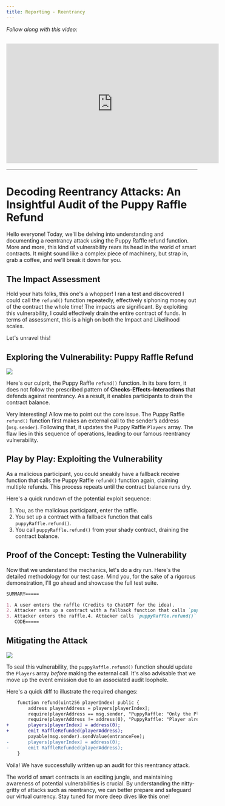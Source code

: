 ```yaml
---
title: Reporting - Reentrancy
---
```


_Follow along with this video:_

## <iframe width="560" height="315" src="https://vimeo.com/889507747?share=copy" title="vimeo" frameborder="0" allow="accelerometer; autoplay; clipboard-write; encrypted-media; gyroscope; picture-in-picture; web-share" allowfullscreen></iframe>

---

# Decoding Reentrancy Attacks: An Insightful Audit of the Puppy Raffle Refund

Hello everyone! Today, we'll be delving into understanding and documenting a reentrancy attack using the Puppy Raffle refund function. More and more, this kind of vulnerability rears its head in the world of smart contracts. It might sound like a complex piece of machinery, but strap in, grab a coffee, and we'll break it down for you.

## The Impact Assessment

Hold your hats folks, this one's a whopper! I ran a test and discovered I could call the `refund()` function repeatedly, effectively siphoning money out of the contract the whole time! The impacts are significant. By exploiting this vulnerability, I could effectively drain the entire contract of funds. In terms of assessment, this is a high on both the Impact and Likelihood scales.

Let's unravel this!

## Exploring the Vulnerability: Puppy Raffle Refund

![](https://cdn.videotap.com/o0EiNXj1ffsPqR9o05L4-50.52.png)

Here's our culprit, the Puppy Raffle `refund()` function. In its bare form, it does not follow the prescribed pattern of **Checks-Effects-Interactions** that defends against reentrancy. As a result, it enables participants to drain the contract balance.

Very interesting! Allow me to point out the core issue. The Puppy Raffle `refund()` function first makes an external call to the sender’s address (`msg.sender`). Following that, it updates the Puppy Raffle `Players` array. The flaw lies in this sequence of operations, leading to our famous reentrancy vulnerability.

## Play by Play: Exploiting the Vulnerability

As a malicious participant, you could sneakily have a fallback receive function that calls the Puppy Raffle `refund()` function again, claiming multiple refunds. This process repeats until the contract balance runs dry.

Here's a quick rundown of the potential exploit sequence:

1. You, as the malicious participant, enter the raffle.
2. You set up a contract with a fallback function that calls `puppyRaffle.refund()`.
3. You call `puppyRaffle.refund()` from your shady contract, draining the contract balance.

## Proof of the Concept: Testing the Vulnerability

Now that we understand the mechanics, let's do a dry run. Here's the detailed methodology for our test case. Mind you, for the sake of a rigorous demonstration, I'll go ahead and showcase the full test suite.

```markdown
SUMMARY=====

1. A user enters the raffle (Credits to ChatGPT for the idea).
2. Attacker sets up a contract with a fallback function that calls `puppyRaffle.refund()`.
3. Attacker enters the raffle.4. Attacker calls `puppyRaffle.refund()` from their attack contract, draining the contract balance.
   CODE=====
```

## Mitigating the Attack

![](https://cdn.videotap.com/xXoG7dcQXxHHyvPl96re-370.48.png)

To seal this vulnerability, the `puppyRaffle.refund()` function should update the `Players` array _before_ making the external call. It's also advisable that we move up the event emission due to an associated audit loophole.

Here's a quick diff to illustrate the required changes:

```diff
    function refund(uint256 playerIndex) public {
        address playerAddress = players[playerIndex];
        require(playerAddress == msg.sender, "PuppyRaffle: "Only the Player can refund.");
        require(playerAddress != address(0), "PuppyRaffle: "Player already refunded or is not active.");
+       players[playerIndex] = address(0);
+       emit RaffleRefunded(playerAddress);
        payable(msg.sender).sendValue(entranceFee);
-       players[playerIndex] = address(0);
-       emit RaffleRefunded(playerAddress);
    }
```

Voila! We have successfully written up an audit for this reentrancy attack.

The world of smart contracts is an exciting jungle, and maintaining awareness of potential vulnerabilities is crucial. By understanding the nitty-gritty of attacks such as reentrancy, we can better prepare and safeguard our virtual currency. Stay tuned for more deep dives like this one!
